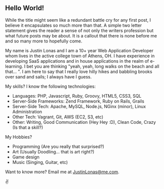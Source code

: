 ## Hello World!

While the title might seem like a redundant battle cry for any first post, I
believe it encapsulates so much more than that. A simple two letter statement
gives the reader a sense of not only the writers profession but what future posts
may be about. It is a callout that there is none before me and so many more to
hopefully come.

My name is Justin Lonas and I am a 10+ year Web Application Developer whom lives
in the active college town of Athens, OH. I have experience in developing SaaS
applications and in house applications in the realm of e-learning. I bet you are
thinking "yeah, yeah, long walks on the beach and all that... ". I am here to say
that I really love hilly hikes and babbling brooks over sand and sails; I always
have I guess.

My skills? I know the following technologies:

- Languages: PHP, Javascript, Ruby, Groovy, HTML5, CSS3, SQL
- Server-Side Frameworks: Zend Framework, Ruby on Rails, Grails
- Server-Side Tech: Apache, MySQL, Node.js, NGinx (minor), Linux Administration
- Other Tech: Vagrant, Git, AWS (EC2, S3, etc)
- Other: Writing, Good Communication (Hey Hey :D), Clean Code, Crazy (Is that a skill?)

My Hobbies?

- Programming (Are you really that surprised?)
- Art (Usually Doodling... that is art right?)
- Game design
- Music (Singing, Guitar, etc)

Want to know more? Email me at JustinLonas@me.com.

✌
